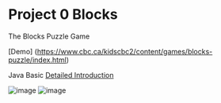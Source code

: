# Project 0 Blocks
The Blocks Puzzle Game 

[Demo] (https://www.cbc.ca/kidscbc2/content/games/blocks-puzzle/index.html)

Java Basic [Detailed Introduction](https://inst.eecs.berkeley.edu/~cs61b/sp22/materials/proj/proj0/index.html#introduction)

![image](https://inst.eecs.berkeley.edu/~cs61b/sp22/materials/proj/proj0/img/figure1.png)
![image](https://user-images.githubusercontent.com/67286396/157542546-95e9e541-91c9-4b81-9908-22c476265729.png)
